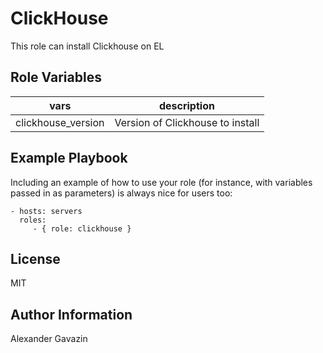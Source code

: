 ClickHouse
=========

This role can install Clickhouse on EL

Role Variables
--------------

|vars|description|
|-----|------------|	
| clickhouse_version | Version of Clickhouse to install |

Example Playbook
----------------

Including an example of how to use your role (for instance, with variables passed in as parameters) is always nice for users too:

    - hosts: servers
      roles:
         - { role: clickhouse }

License
-------

MIT

Author Information
------------------

Alexander Gavazin
